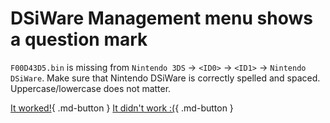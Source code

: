# DSiWare Management menu shows a question mark

`F00D43D5.bin` is missing from `Nintendo 3DS` -> `<ID0>` -> `<ID1>` -> `Nintendo DSiWare`. Make sure that Nintendo DSiWare is correctly spelled and spaced. Uppercase/lowercase does not matter.

[It worked!](/troubleshoot/issue/success){ .md-button }
[It didn't work :(](/troubleshoot/issue/failure){ .md-button }